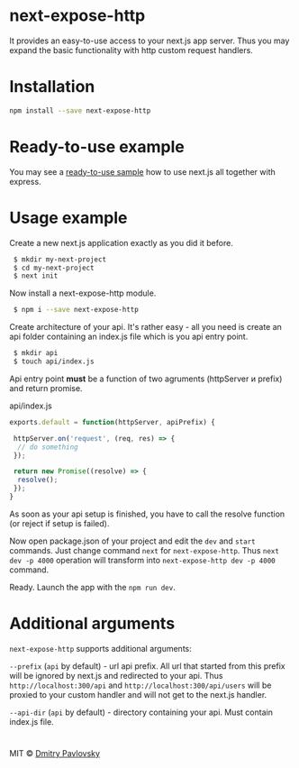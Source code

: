 # next-expose-http

It provides an easy-to-use access to your next.js app server. Thus you may expand the basic functionality with http custom request handlers.

# Installation

```bash
npm install --save next-expose-http
```

# Ready-to-use example

You may see a [ready-to-use sample](https://github.com/dimapaloskin/next-expose-http-example) how to use next.js all together with express.

# Usage example

Create a new next.js application exactly as you did it before.

```bash
 $ mkdir my-next-project
 $ cd my-next-project
 $ next init
```

Now install a next-expose-http module.

```bash
 $ npm i --save next-expose-http
```

Create architecture of your api. It's rather easy - all you need is create an api folder containing an index.js file which is you api  entry point.

```bash
 $ mkdir api
 $ touch api/index.js
```

Api entry point **must** be a function of two agruments (httpServer и prefix) and return promise.

api/index.js

```js
exports.default = function(httpServer, apiPrefix) {

 httpServer.on('request', (req, res) => {
  // do something 
 });

 return new Promise((resolve) => {
  resolve();
 });
}
```

As soon as your api setup is finished, you have to call the resolve function (or reject if setup is failed).

Now open package.json of your project and edit the `dev` and `start` commands.
Just change command `next` for `next-expose-http`. Thus `next dev -p 4000` operation will transform into `next-expose-http dev -p 4000` command.


Ready. Launch the app with the `npm run dev`.

# Additional arguments

`next-expose-http` supports additional arguments:

`--prefix` (`api` by default) - url api prefix. All url that started from this prefix will be ignored by next.js and redirected to your api. Thus
`http://localhost:300/api` and `http://localhost:300/api/users` will be proxied to your custom handler and will not get to the next.js handler.

`--api-dir` (`api` by default) - directory containing your api. Must contain index.js file.

#


MIT © [Dmitry Pavlovsky](http://palosk.in)
